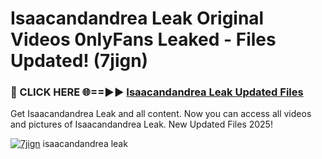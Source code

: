 # Isaacandandrea Leak Original Videos 0nlyFans Leaked - Files Updated! (7jign)

<h3>🔴 CLICK HERE 🌐==►► <a href="https://tinyurl.com/x26r9saj" rel="nofollow">Isaacandandrea Leak Updated Files</a></h3>

Get Isaacandandrea Leak and all content. Now you can access all videos and pictures of Isaacandandrea Leak. New Updated Files 2025!

[![7jign](https://i.imgur.com/LkgZPqh.gif)](https://tinyurl.com/x26r9saj)
isaacandandrea leak